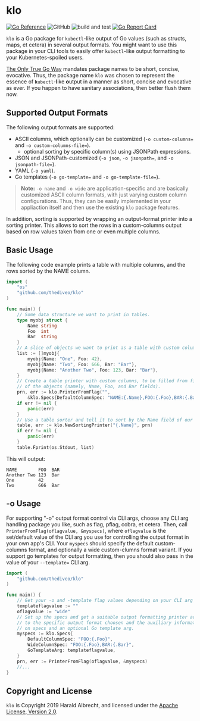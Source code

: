 # klo

[![Go Reference](https://pkg.go.dev/badge/github.com/thediveo/klo.svg)](https://pkg.go.dev/github.com/thediveo/klo)
![GitHub](https://img.shields.io/github/license/thediveo/go-asciitree)
![build and test](https://github.com/TheDiveO/klo/workflows/build%20and%20test/badge.svg?branch=master)
[![Go Report Card](https://goreportcard.com/badge/github.com/thediveo/klo)](https://goreportcard.com/report/github.com/thediveo/klo)

`klo` is a Go package for `kubectl`-like output of Go values (such as structs,
maps, et cetera) in several output formats. You might want to use this package
in your CLI tools to easily offer `kubectl`-like output formatting to your
Kubernetes-spoiled users.

[The Only True Go Way](https://golang.org/doc/effective_go.html#package-names)
mandates package names to be short, concise, evocative. Thus, the package name
`klo` was chosen to represent the essence of **`k`**`ubectl`-**l**ike
**o**utput in a manner as short, concise and evocative as ever. If you happen
to have sanitary associations, then better flush them now.

## Supported Output Formats

The following output formats are supported:

- ASCII columns, which optionally can be customized (`-o custom-columns=` and
  `-o custom-columns-file=`).
  - optional sorting by specific column(s) using JSONPath expressions.
- JSON and JSONPath-customized (`-o json`, `-o jsonpath=`, and `-o
  jsonpath-file=`).
- YAML (`-o yaml`).
- Go templates (`-o go-template=` and `-o go-template-file=`).

> **Note:** `-o name` and `-o wide` are application-specific and are basically
> customized ASCII column formats, with just varying custom column
> configurations. Thus, they can be easily implemented in your appliaction
> itself and then use the existing `klo` package features.

In addition, sorting is supported by wrapping an output-format printer into a
sorting printer. This allows to sort the rows in a custom-columns output based
on row values taken from one or even multiple columns.

## Basic Usage

The following code example prints a table with multiple columns, and the rows
sorted by the NAME column.

```go
import (
    "os"
    "github.com/thediveo/klo"
)

func main() {
    // Some data structure we want to print in tables.
    type myobj struct {
        Name string
        Foo  int
        Bar  string
    }
    // A slice of objects we want to print as a table with custom columns.
    list := []myobj{
        myobj{Name: "One", Foo: 42},
        myobj{Name: "Two", Foo: 666, Bar: "Bar"},
        myobj{Name: "Another Two", Foo: 123, Bar: "Bar"},
    }
    // Create a table printer with custom columns, to be filled from fields
    // of the objects (namely, Name, Foo, and Bar fields).
    prn, err := klo.PrinterFromFlag("",
        &klo.Specs{DefaultColumnSpec: "NAME:{.Name},FOO:{.Foo},BAR:{.Bar}"})
    if err != nil {
        panic(err)
    }
    // Use a table sorter and tell it to sort by the Name field of our column objects.
    table, err := klo.NewSortingPrinter("{.Name}", prn)
    if err != nil {
        panic(err)
    }
    table.Fprint(os.Stdout, list)
```

This will output:

```text
NAME        FOO  BAR
Another Two 123  Bar
One         42
Two         666  Bar
```

## -o Usage

For supporting "-o" output format control via CLI args, choose any CLI arg
handling package you like, such as flag, pflag, cobra, et cetera. Then, call
`PrinterFromFlag(oflagvalue, &myspecs)`, where `oflagvalue` is the set/default
value of the CLI arg you use for controlling the output format in your own app's
CLI. Your `myspecs` should specify the default custom-columns format, and
optionally a wide custom-clumns format variant. If you support go templates for
output formatting, then you should also pass in the value of your `--template=`
CLI arg.

```go
import (
    "github.com/thediveo/klo"
)

func main() {
    // Get your -o and -template flag values depending on your CLI arg toolkit.
    templateflagvalue := ""
    oflagvalue := "wide"
    // Set up the specs and get a suitable output formatting printer according
    // to the specific output format choosen and the auxiliary information given
    // on specs and an optional Go template arg.
    myspecs := klo.Specs{
        DefaultColumnSpec: "FOO:{.Foo}",
        WideColumnSpec: "FOO:{.Foo},BAR:{.Bar}",
        GoTemplateArg: templateflagvalue,
    }
    prn, err := PrinterFromFlag(oflagvalue, &myspecs)
    //...
}
```

## Copyright and License

`klo` is Copyright 2019 Harald Albrecht, and licensed under the [Apache
License, Version
2.0](https://github.com/TheDiveO/go-mntinfo/blob/master/LICENSE).

